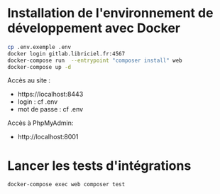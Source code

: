 # Installation de l'environnement de développement avec Docker



```bash
cp .env.exemple .env
docker login gitlab.libriciel.fr:4567
docker-compose run  --entrypoint "composer install" web     
docker-compose up -d
```

 
Accès au site : 
- https://localhost:8443
- login : cf .env
- mot de passe : cf .env

Accès à PhpMyAdmin:
- http://localhost:8001






# Lancer les tests d'intégrations
```bash
docker-compose exec web composer test
```